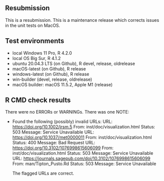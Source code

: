 ## Resubmission

This is a resubmission. This is a maintenance release which corrects issues in the unit tests on MacOS.

## Test environments

* local Windows 11 Pro, R 4.2.0
* local OS Big Sur, R 4.1.2
* ubuntu 20.04.3 LTS (on Github), R devel, release, oldrelease
* macOS-latest (on Github), R release
* windows-latest (on Github), R release
* win-builder (devel, release, oldrelease)
* macOS builder:  macOS 11.5.2, Apple M1 (release)

## R CMD check results

There were no ERRORs or WARNINGs. There was one NOTE:

* Found the following (possibly) invalid URLs:
  URL: https://doi.org/10.1002/jrsm.5
    From: inst/doc/visualization.html
    Status: 503
    Message: Service Unavailable
  URL: https://doi.org/10.1037/met0000011
    From: inst/doc/visualization.html
    Status: 400
    Message: Bad Request
  URL: https://doi.org/10.3102/1076998615606099
    From: inst/doc/visualization.html
    Status: 503
    Message: Service Unavailable
  URL: https://journals.sagepub.com/doi/10.3102/1076998615606099
    From: man/Tipton_Pusto.Rd
    Status: 503
    Message: Service Unavailable

  The flagged URLs are correct.
